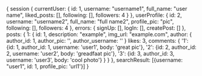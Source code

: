 {
  session {
    currentUser: {
      id: 1,
      username: "username1",
      full_name: "user name",
      liked_posts: [],
      following: [],
      followers: 4
    }
  },
  userProfile: {
    id: 2,
    username: "username2",
    full_name: "full name2",
    profile_pic: "pic",
    following: [],
    followers: 4
  },
  errors: {
    signUp: [],
    logIn: [],
    createPost: []
  },
  posts: {
    1: {
      id: 1,
      description: "example",
      img_url: "example.com",
      author: {
        author_id: 1,
        author_pic: '',
        author_username: ''
      }
      likes: 3,
      comments: {
        '1': {id: 1, author_id: 1, username: 'user1', body: 'great pic'},
        '2': {id: 2, author_id: 2, username: 'user2', body: 'greadfaat pic'},
        '3': {id: 3, author_id: 3, username: 'user3', body: 'cool photo'}
      }
    }
  },
  searchResult: [{username: "user1", id: 1, profile_pic: 'url1'}]
}
